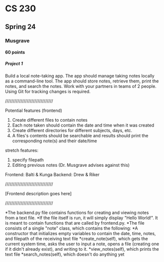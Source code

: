 # CS 230
## Spring 24
### Musgrave
#### 60 points

##### Project 1
Build a local note-taking app. The app should manage taking notes locally as a command-line tool. The app should store notes, retrieve them, print the notes, and search the notes. Work with your partners in teams of 2 people. Using Git for tracking changes is required.

///////////////////////////////

Potential features (frontend)
1. Create different files to contain notes
2. Each note taken should contain the date and time when it was created
3. Create different directories for different subjects, days, etc.
4. A files's contents should be searchable and results should print the corresponding note(s) and their date/time

stretch features:
1. specify filepath
2. Editing previous notes (Dr. Musgrave advises against this)

Frontend: Balti & Kunga
Backend: Drew & Riker

///////////////////////////////

[Frontend description goes here]

///////////////////////////////

*The backend.py file contains functions for creating and viewing notes from a text file.
*If the file itself is run, it will simply display "Hello World!". It is meant to contain
functions that are called by frontend.py.
*The file consists of a single "note" class, which contains the following:
    *A constructor that initializes empty variables to contain the date, time, notes, and
    filepath of the receiving text file
    *create_note(self), which gets the current system time, asks the user to input a note,
    opens a file (creating one if it didn't already exist), and writing to it.
    *view_notes(self), which prints the text file
    *search_notes(self), which doesn't do anything yet